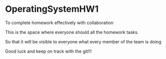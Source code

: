# OperatingSystemHW1
To complete homework effectively with collaboration

This is the space where everyone should all the homework tasks.

So that it will be visible to everyone what every member of the team is doing

Good luck and keep on track with the git!!!
